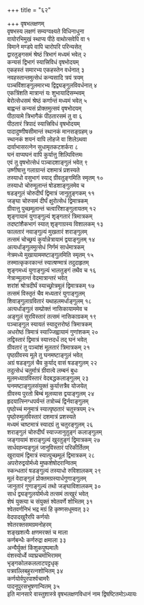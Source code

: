 +++
title = "६२"

+++
वृषभलक्षणम्  
वृषभस्य लक्षणं सम्यग्वक्ष्यते विधिनाधुना   
वायोरभिमुखं स्थाप्य पीठे वाथोत्सवेपि वा १  
विमाने मण्डपे वापि चारोपरि परिन्यसेत्   
द्वारतुङ्गसमं श्रेष्ठं त्रिभागं मध्यमं भवेत् २  
कन्यसं द्विभागं स्यात्त्रिविधं वृषभोदयम्   
एकहस्तं समारभ्य एकहस्तेन वर्धनात् ३  
नवहस्तान्तमुत्सेधं कन्यसादि त्रयं त्रयम्   
पञ्चविंशाङ्गुलमारभ्य द्विद्व्यङ्गुलविवर्धनात् ४  
एकत्रिंशति मात्रान्तं यः शुभायादिसम्भवम्   
बेरोत्सेधसमं श्रेष्ठं कर्णान्तं मध्यमं भवेत् ५  
बाह्वन्तं कन्यसं प्रोक्तमुत्सवं वृषभोदयम्   
पीठायामे त्रिभागैकं पीठतारसमं तु वा ६  
पीठतारं त्रिपादं स्यात्त्रिविधं वृषभोदयम्   
पादादुष्णीषसीमान्तं स्थानकं मानसङ्ग्रहम् ७  
स्थानकं शयनं वापि लोहजे वा शिलेऽथवा   
दार्वाभासरत्नेन सुधामृतकटशर्करा ८  
घनं वाप्यघनं वापि कुर्यात्तु शिल्पिवित्तमः   
एवं तु वृषभोत्सेधं पञ्चादशाङ्गुलं भवेत् ९  
उष्णीषात्तु गलाग्रान्तं दशमात्रं प्रशस्यते   
तस्याधो वसुभागं स्याद् ग्रीवतुङ्गमिति स्मृतम् १०  
तस्याधो चोरुमूलान्तं षोडशाङ्गुलमेव च   
षडङ्गुलं चोरुदीर्घं द्विमात्रं जानुतुङ्गकम् ११  
जङ्घा चोरुसमं दीर्घं क्षुरोत्सेधं द्विमात्रकम्   
ग्रीवात्तु पुच्छमूलान्तं चत्वारिंशाङ्गुलायतम् १२  
शृङ्गायामं युगाङ्गुल्यं शृङ्गतारं त्रिमात्रकम्   
तदष्टांशैकभागं स्यात् शृङ्गाग्रस्य विशालकम् १३  
फालतारं नवाङ्गुल्यं मुखतारं शराङ्गुलम्   
तत्समं चोच्छ्रयं कुर्यान्नेत्रायामं द्वयाङ्गुलम् १४  
अत्यर्धाङ्गुलमुत्सेधं निर्गमं सार्धमात्रकम्   
नेत्रमध्ये मुखायाममष्टाङ्गुलमिति स्मृतम् १५  
तस्मात्कृकरकान्तं स्यात्षण्मात्रं तदुदाहृतम्   
शृङ्गमध्यं युगाङ्गुल्यं भालतुङ्गं तथैव च १६  
नेत्रान्मूलान्तं वेदमात्रान्तरं भवेत्   
शरांशं श्रोत्रदीर्घं स्याच्छ्रोत्रमूलं द्विमात्रकम् १७  
तत्समं विस्तृतं चैव मध्यतारं युगाङ्गुलम्   
शिवाङ्गुलाग्रवितारं यथाहलमर्धाङ्गुलम् १८  
अत्यर्धाङ्गुलं सम्प्रोक्तं नासिकायाममेव च   
अङ्गुलं सुरविस्तारं तत्समं नासिकाग्रकम् १९  
पञ्चाङ्गुल स्यायतं स्यादुत्तरोष्ठं त्रिमात्रकम्   
अधरोष्ठं त्रिमात्रं स्याज्जिह्वायामं गुणांशकम् २०  
तद्विस्तारं द्विमात्रं स्यात्तदर्धं तद् घनं भवेत्   
ग्रीवतारं तु पञ्चांशं मूलतारं त्रिमात्रकम् २१  
पृष्ठग्रीवस्य मूले तु घनमष्टाङ्गुलं भवेत्   
अग्रं षडङ्गुलं चैव कुर्याद् वासं षडङ्गुलम् २२  
तदुत्सेधं चतुर्मात्रं ग्रीवात्वे लम्बनं बुधः   
मूलमध्याग्रविस्तारं वेदबद्धकलाङ्गुलम् २३  
घनमष्टाङ्गुलसंयुक्तं कुर्यात्तत्रैव योजयेत्   
ग्रीवस्य पुरतो बिम्बं मूलव्यास द्वयाङ्गुलम् २४  
हृदयात्स्निग्धपर्यन्तं तत्रोच्चं द्विर्नवाङ्गुलम्   
पृष्ठोच्चं मनुमात्रं स्यात्पृष्ठतारं चतुस्त्रयम् २५  
पृष्ठोरुमूलविस्तारं दशमात्रं प्रशस्यते   
मध्यमं चाष्टमात्रं स्यादग्रं तु चतुरङ्गुलम् २६  
शराङ्गुलं चोरुदीर्घं स्याज्जानुतुङ्गं कलाङ्गुलम्   
जङ्गायामं शराङ्गुल्यं खुरतुङ्गं द्विमात्रकम् २७  
सार्धवह्न्यङ्गुलं जानुविस्तारं परिकीर्तितम्   
खुरायामं द्विमात्रं स्यात्पुच्छमूलं द्विमात्रकम् २८  
अपरोरुद्वयोर्मध्ये मुष्कशेषोदरान्वितम्   
स्कन्धतारं षडङ्गुल्यं तस्याधो रुविशालकम् २९  
मूलं वेदाङ्गुलं प्रोक्तमग्रस्यार्धगुणाङ्गुलम्   
जानुतारं गुणाङ्गुल्यं तथो जङ्घाविशालकम् ३०  
सार्ध द्व्यङ्गुलयोर्मध्ये तत्समं तत्खुरं भवेत्   
शेषं युक्त्या च संयुक्तं श्वेतवर्णे शोभितम् ३१  
श्वेतवर्णनिभं भद्र मग्रं हि कृष्णसधूमवत् ३२  
वेदपादखुरैरपि कर्णयोः  
श्वेतरक्तसमग्रमनोहरम्   
शङ्खशत्यैः क्षणमरक्तं च माला  
कर्णबन्धैः कर्णरुद्रा क्षमाला ३३  
अन्यैर्युक्तं किंशुकपुष्पमालैः  
वंशस्योर्ध्वे व्याघ्रचर्माभिरामम्   
भृङ्गकोलकललाटपट्टधृक्  
पत्रवल्लिबहुरत्नशोभितम् ३४  
कर्णयोर्वपुरपार्श्वचामरैः  
पादनूपुरसभूषणान्वितम् ३५  
इति मानसारे वास्तुशास्त्रे वृषभलक्षणविधानं नाम द्विषष्टितमोऽध्यायः
